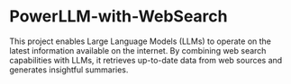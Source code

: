 # PowerLLM-with-WebSearch
This project enables Large Language Models (LLMs) to operate on the latest information available on the internet. By combining web search capabilities with LLMs, it retrieves up-to-date data from web sources and generates insightful summaries. 
